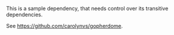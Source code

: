 This is a sample dependency, that needs control over its transitive dependencies.

See https://github.com/carolynvs/gopherdome.
